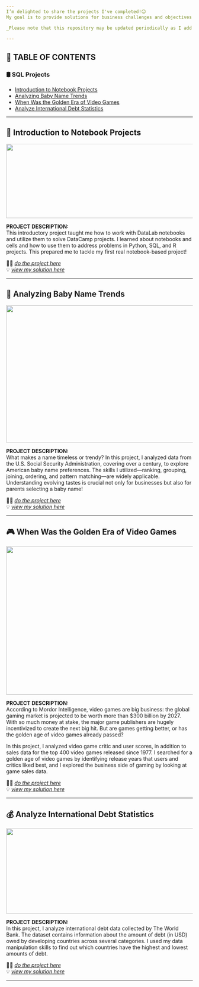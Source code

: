 ```yaml
---
I’m delighted to share the projects I've completed!😊  
My goal is to provide solutions for business challenges and objectives while enhancing my SQL querying skills.

_Please note that this repository may be updated periodically as I add new completed projects._

---
```

## 📑 TABLE OF CONTENTS
### 🛢️ SQL Projects
- [Introduction to Notebook Projects](https://github.com/abertpaat28/Datacamp-Finished-Projects#-introduction-to-notebook-projects)
- [Analyzing Baby Name Trends](https://github.com/abertpaat28/Datacamp-Finished-Projects?#-analyzing-baby-name-trends)
- [When Was the Golden Era of Video Games](https://github.com/abertpaat28/Datacamp-Finished-Projects?#-when-was-the-golden-era-of-video-games)
- [Analyze International Debt Statistics](https://github.com/abertpaat28/Datacamp-Finished-Projects?#-analyze-international-debt-statistics)



---
## 📢 Introduction to Notebook Projects
<p align="center">
<img src="https://github.com/abertpaat28/Datacamp-Finished-Projects/assets/172190865/1afd25df-3bfe-42ab-a525-5246e76d7ed9" align="center" width="800" height="200" >

**PROJECT DESCRIPTION:**  
This introductory project taught me how to work with DataLab notebooks and utilize them to solve DataCamp projects. I learned about notebooks and cells and how to use them to address problems in Python, SQL, and R projects. This prepared me to tackle my first real notebook-based project!

👨‍💻 [_do the project here_](https://app.datacamp.com/learn/projects/2485)  
💡 [_view my solution here_](https://github.com/abertpaat28/Datacamp-Finished-Projects/tree/main/00%20-%20Introduction%20to%20Notebook%20Projects)



---
## 👶 Analyzing Baby Name Trends 
<p align="center">
<img src="https://github.com/abertpaat28/Datacamp-Finished-Projects/assets/172190865/d6a5ba4f-04bb-4de7-b8a5-b3115d3119e8" align="center" width="530" height="370" >

**PROJECT DESCRIPTION:**  
What makes a name timeless or trendy? In this project, I analyzed data from the U.S. Social Security Administration, covering over a century, to explore American baby name preferences. The skills I utilized—ranking, grouping, joining, ordering, and pattern matching—are widely applicable. Understanding evolving tastes is crucial not only for businesses but also for parents selecting a baby name!

👨‍💻 [_do the project here_](https://app.datacamp.com/learn/projects/1441)  
💡 [_view my solution here_](https://github.com/abertpaat28/Datacamp-Finished-Projects/tree/main/01%20-%20Analyzing%20Baby%20Name%20Trends)



---
## 🎮 When Was the Golden Era of Video Games 
<p align="center">
<img src="https://github.com/abertpaat28/Datacamp-Finished-Projects/assets/172190865/c232a7cd-5000-4a34-b2be-b5fbb6d45057" align="center" width="600" height="400" >

**PROJECT DESCRIPTION:**  
According to Mordor Intelligence, video games are big business: the global gaming market is projected to be worth more than $300 billion by 2027. With so much money at stake, the major game publishers are hugely incentivized to create the next big hit. But are games getting better, or has the golden age of video games already passed?

In this project, I analyzed video game critic and user scores, in addition to sales data for the top 400 video games released since 1977. I searched for a golden age of video games by identifying release years that users and critics liked best, and I explored the business side of gaming by looking at game sales data.

👨‍💻 [_do the project here_](https://app.datacamp.com/learn/projects/2013)  
💡 [_view my solution here_](https://github.com/abertpaat28/Datacamp-Finished-Projects/tree/main/02%20-%20When%20Was%20the%20Golden%20Era%20of%20Video%20Games)



---
## 💰 Analyze International Debt Statistics 
<p align="center">
<img src="https://github.com/abertpaat28/Datacamp-Finished-Projects/assets/172190865/d759670e-b6c8-4639-9ee8-0251da7601d1" align="center" width="600" height="230" >

**PROJECT DESCRIPTION:**  
In this project, I analyze international debt data collected by The World Bank. The dataset contains information about the amount of debt (in USD) owed by developing countries across several categories. I used my data manipulation skills to find out which countries have the highest and lowest amounts of debt.

👨‍💻 [_do the project here_](https://app.datacamp.com/learn/projects/1906)  
💡 [_view my solution here_](https://github.com/abertpaat28/Datacamp-Finished-Projects/tree/main/03%20-%20Analyze%20International%20Debt%20Statistics)

---

